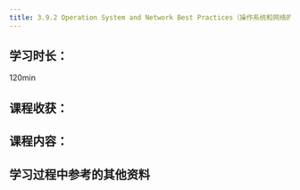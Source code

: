 ```yaml
---
title: 3.9.2 Operation System and Network Best Practices（操作系统和网络的最佳实践）
---
```


## 学习时长：

120min

## 课程收获：



## 课程内容：

> 






## 学习过程中参考的其他资料

